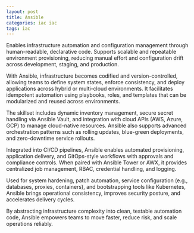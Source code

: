 ```yaml
---
layout: post
title: Ansible
categories: iac iac
tags: iac
---
```


Enables infrastructure automation and configuration management through human-readable, declarative code. Supports scalable and repeatable environment provisioning, reducing manual effort and configuration drift across development, staging, and production.

<!--more-->
With Ansible, infrastructure becomes codified and version-controlled, allowing teams to define system states, enforce consistency, and deploy applications across hybrid or multi-cloud environments. It facilitates idempotent automation using playbooks, roles, and templates that can be modularized and reused across environments.

The skillset includes dynamic inventory management, secure secret handling via Ansible Vault, and integration with cloud APIs (AWS, Azure, GCP) to manage cloud-native resources. Ansible also supports advanced orchestration patterns such as rolling updates, blue-green deployments, and zero-downtime service rollouts.

Integrated into CI/CD pipelines, Ansible enables automated provisioning, application delivery, and GitOps-style workflows with approvals and compliance controls. When paired with Ansible Tower or AWX, it provides centralized job management, RBAC, credential handling, and logging.

Used for system hardening, patch automation, service configuration (e.g., databases, proxies, containers), and bootstrapping tools like Kubernetes, Ansible brings operational consistency, improves security posture, and accelerates delivery cycles.

By abstracting infrastructure complexity into clean, testable automation code, Ansible empowers teams to move faster, reduce risk, and scale operations reliably.
